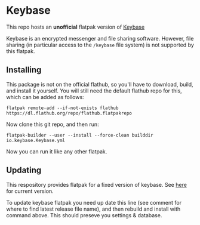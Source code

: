# Keybase

This repo hosts an **unofficial** flatpak version of [Keybase](https://keybase.io/)

Keybase is an encrypted messenger and file sharing software.
However, file sharing (in particular access to the `/keybase` file system) is not supported by this flatpak.

## Installing

This package is not on the official flathub, so you'll have to download, build, and install it yourself.
You will still need the default flathub repo for this, which can be added as follows:

```
flatpak remote-add --if-not-exists flathub https://dl.flathub.org/repo/flathub.flatpakrepo
```

Now clone this git repo, and then run:

```
flatpak-builder --user --install --force-clean builddir io.keybase.Keybase.yml
```

Now you can run it like any other flatpak.

## Updating

This respository provides flatpak for a fixed version of keybase. See [here](https://github.com/RalfJung/io.keybase.Keybase/blob/master/io.keybase.Keybase.yml#L54) for current version.

To update keybase flatpak you need up date this line (see comment for where to find latest release file name), and then rebuild and install with command above. This should preseve you settings & database.
